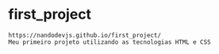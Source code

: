 # first_project
    https://nandodevjs.github.io/first_project/
    Meu primeiro projeto utilizando as tecnologias HTML e CSS
